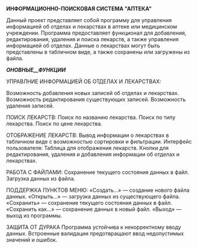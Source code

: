 __ИНФОРМАЦИОННО-ПОИСКОВАЯ СИСТЕМА "АПТЕКА"__

Данный проект представляет собой программу для управления информацией об отделах и лекарствах в аптеке или медицинском учреждении. 
Программа предоставляет функционал для добавления, редактирования, удаления и поиска лекарств, а также управления информацией об отделах.
Данные о лекарствах могут быть представлены в табличном виде, а также сохранены или загружены из файла.


___ОНОВНЫЕ__ФУНКЦИИ___

УПРАВЛНИЕ ИНФОРМАЦИЕЙ ОБ ОТДЕЛАХ И ЛЕКАРСТВАХ:

Возможность добавления новых записей об отделах и лекарствах.
Возможность редактирования существующих записей.
Возможность удаления записей.

ПОИСК ЛЕКАРСТВ:
Поиск по названию лекарства.
Поиск по типу лекарства.
Поиск по цене лекарства.

ОТОБРАЖЕНИЕ ЛЕКАРСТВ:
Вывод информации о лекарствах в табличном виде с возможностью сортировки и фильтрации.
Интерфейс пользователя:
Таблица для отображения лекарств.
Кнопки для редактирования, удаления и добавления информации об отделах и лекарствах.

РАБОТА С ФАЙЛАМИ:
Сохранение текущего состояния данных в файл.
Загрузка данных из файла.

ПОДДЕРЖКА ПУНКТОВ МЕНЮ:
«Создать…» — создание нового файла данных.
«Открыть…» — загрузка данных из существующего файла.
«Сохранить» — сохранение текущего состояния данных в файл.
«Сохранить как…» — сохранение данных в новый файл.
«Выход» — выход из программы.

ЗАЩИТА ОТ ДУРАКА
Программа устойчива к некорректному вводу данных.
Встроенные валидации предотвращают ввод недопустимых значений и ошибок.
